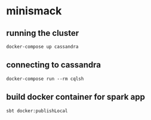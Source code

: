 # minismack


## running the cluster

`docker-compose up cassandra`

## connecting to cassandra

`docker-compose run --rm cqlsh`

## build docker container for spark app

`sbt docker:publishLocal`
